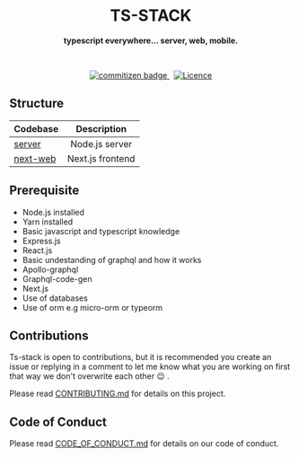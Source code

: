 <!-- # TS-STACK -->
<h1 align="center">TS-STACK</h1>

<p align="center">
<strong >typescript everywhere... server, web, mobile.</strong>
</p>
<br/>

<p align="center">
  <a href="http://commitizen.github.io/cz-cli/">
    <img src="https://img.shields.io/badge/commitizen-friendly-brightgreen.svg?style=for-the-badge" alt="commitizen badge" />
  </a> &nbsp;
  <a href="#">
    <img src="https://img.shields.io/github/license/chuddyjoachim/ts-stack?style=for-the-badge" alt="Licence" />
  </a>
</p>


## Structure

| Codebase              |      Description          |
| :-------------------- | :-----------------------: |
| [server](server)      |      Node.js server       |
| [next-web](next-web)  |   Next.js frontend        |


## Prerequisite

- Node.js installed
- Yarn installed
- Basic javascript and typescript knowledge
- Express.js
- React.js
- Basic undestanding of graphql and how it works
- Apollo-graphql
- Graphql-code-gen
- Next.js
- Use of databases
- Use of orm e.g micro-orm or typeorm

## Contributions

Ts-stack is open to contributions, but it is recommended you create an issue or replying in a comment to let me know what you are working on first that way we don't overwrite each other 😉 .

Please read [CONTRIBUTING.md](https://github.com/chuddyjoachim/TS-STACK/blob/main/CONTRIBUTING.md) for details on this project.

## Code of Conduct

Please read [CODE_OF_CONDUCT.md](https://github.com/chuddyjoachim/TS-STACK/blob/main/CODE_OF_CONDUCT.md) for details on our code of conduct.